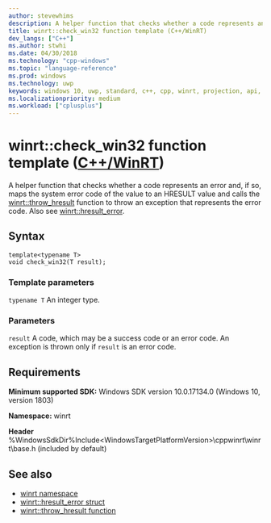 ```yaml
---
author: stevewhims
description: A helper function that checks whether a code represents an error and, if so, maps the system error code of the value to an HRESULT value and throws an exception using a C++/WinRT object that represents the error code.
title: winrt::check_win32 function template (C++/WinRT)
dev_langs: ["C++"]
ms.author: stwhi
ms.date: 04/30/2018
ms.technology: "cpp-windows"
ms.topic: "language-reference"
ms.prod: windows
ms.technology: uwp
keywords: windows 10, uwp, standard, c++, cpp, winrt, projection, api, reference, check, throw, exception, system, HRESULT, error, code
ms.localizationpriority: medium
ms.workload: ["cplusplus"]
---
```


# winrt::check_win32 function template ([C++/WinRT](/windows/uwp/cpp-and-winrt-apis/intro-to-using-cpp-with-winrt))
A helper function that checks whether a code represents an error and, if so, maps the system error code of the value to an HRESULT value and calls the [winrt::throw_hresult](throw-hresult.md) function to throw an exception that represents the error code. Also see [winrt::hresult_error](hresult-error.md).

## Syntax
```cppwinrt
template<typename T>
void check_win32(T result);
```

### Template parameters
`typename T`
An integer type.

### Parameters
`result`
A code, which may be a success code or an error code. An exception is thrown only if `result` is an error code.

## Requirements
**Minimum supported SDK:** Windows SDK version 10.0.17134.0 (Windows 10, version 1803)

**Namespace:** winrt

**Header** %WindowsSdkDir%Include\<WindowsTargetPlatformVersion>\cppwinrt\winrt\base.h (included by default)

## See also 
* [winrt namespace](../winrt.md)
* [winrt::hresult_error struct](hresult-error.md)
* [winrt::throw_hresult function](throw-hresult.md)
